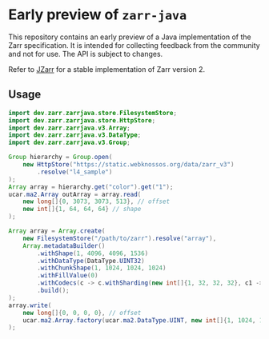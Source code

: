 # Early preview of `zarr-java`

This repository contains an early preview of a Java implementation of the Zarr specification. 
It is intended for collecting feedback from the community and not for use. The API is subject to changes.

Refer to [JZarr](https://github.com/zarr-developers/jzarr) for a stable implementation of Zarr version 2.

## Usage
```java
import dev.zarr.zarrjava.store.FilesystemStore;
import dev.zarr.zarrjava.store.HttpStore;
import dev.zarr.zarrjava.v3.Array;
import dev.zarr.zarrjava.v3.DataType;
import dev.zarr.zarrjava.v3.Group;

Group hierarchy = Group.open(
    new HttpStore("https://static.webknossos.org/data/zarr_v3")
        .resolve("l4_sample")
);
Array array = hierarchy.get("color").get("1");
ucar.ma2.Array outArray = array.read(
    new long[]{0, 3073, 3073, 513}, // offset
    new int[]{1, 64, 64, 64} // shape
);

Array array = Array.create(
    new FilesystemStore("/path/to/zarr").resolve("array"),
    Array.metadataBuilder()
        .withShape(1, 4096, 4096, 1536)
        .withDataType(DataType.UINT32)
        .withChunkShape(1, 1024, 1024, 1024)
        .withFillValue(0)
        .withCodecs(c -> c.withSharding(new int[]{1, 32, 32, 32}, c1 -> c1.withBlosc()))
        .build();
);
array.write(
    new long[]{0, 0, 0, 0}, // offset
    ucar.ma2.Array.factory(ucar.ma2.DataType.UINT, new int[]{1, 1024, 1024, 1024})
);
```
